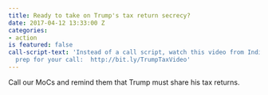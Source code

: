 ```yaml
---
title: Ready to take on Trump's tax return secrecy?
date: 2017-04-12 13:33:00 Z
categories:
- action
is featured: false
call-script-text: 'Instead of a call script, watch this video from Indivisible to
  prep for your call:  http://bit.ly/TrumpTaxVideo'
---
```


Call our MoCs and remind them that Trump must share his tax returns.  